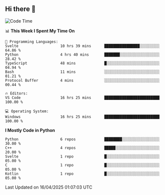 ## Hi there 👋

<!--START_SECTION:waka-->
![Code Time](http://img.shields.io/badge/Code%20Time-145%20hrs%2025%20mins-blue)

📊 **This Week I Spent My Time On** 

```text
💬 Programming Languages: 
Svelte                   10 hrs 39 mins      ████████████████░░░░░░░░░   64.86 % 
Python                   4 hrs 40 mins       ███████░░░░░░░░░░░░░░░░░░   28.42 % 
TypeScript               48 mins             █░░░░░░░░░░░░░░░░░░░░░░░░   04.94 % 
Bash                     11 mins             ░░░░░░░░░░░░░░░░░░░░░░░░░   01.21 % 
Protocol Buffer          4 mins              ░░░░░░░░░░░░░░░░░░░░░░░░░   00.44 % 

🔥 Editors: 
VS Code                  16 hrs 25 mins      █████████████████████████   100.00 % 

💻 Operating System: 
Windows                  16 hrs 25 mins      █████████████████████████   100.00 % 
```

**I Mostly Code in Python** 

```text
Python                   6 repos             ████████░░░░░░░░░░░░░░░░░   30.00 % 
C++                      4 repos             █████░░░░░░░░░░░░░░░░░░░░   20.00 % 
Svelte                   1 repo              █░░░░░░░░░░░░░░░░░░░░░░░░   05.00 % 
C                        1 repo              █░░░░░░░░░░░░░░░░░░░░░░░░   05.00 % 
Kotlin                   1 repo              █░░░░░░░░░░░░░░░░░░░░░░░░   05.00 % 
```




 Last Updated on 16/04/2025 01:07:03 UTC
<!--END_SECTION:waka-->
